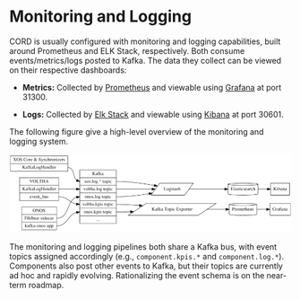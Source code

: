 # Monitoring and Logging

CORD is usually configured with monitoring and logging capabilities,
built around Prometheus and ELK Stack, respectively. Both consume
events/metrics/logs posted to Kafka. The data they collect can be
viewed on their respective dashboards:

* **Metrics:** Collected by [Prometheus](https://prometheus.io/)
  and viewable using [Grafana](http://docs.grafana.org/) at port 31300.

* **Logs:** Collected by [Elk Stack](https://www.elastic.co/elk-stack)
  and viewable using
  [Kibana](https://www.elastic.co/guide/en/kibana/current/index.html)
  at port 30601.

The following figure give a high-level overview of the monitoring and
logging system.

![Monitoring and Logging System](../images/diag_overview.png)

The monitoring and logging pipelines both share a Kafka bus, with
event topics assigned accordingly (e.g., `component.kpis.*` and
`component.log.*`). Components also post other events to Kafka,
but their topics are currently ad hoc and rapidly evolving.
Rationalizing the event schema is on the near-term roadmap.
